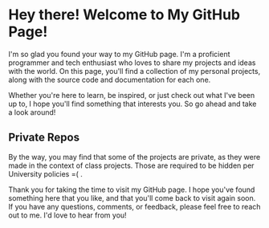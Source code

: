<h1>Hey there! Welcome to My GitHub Page!</h1>
<p>I'm so glad you found your way to my GitHub page. I'm a proficient programmer and tech enthusiast who loves to share my projects and ideas with the world. On this page, you'll find a collection of my personal projects, along with the source code and documentation for each one.</p>
<p>Whether you're here to learn, be inspired, or just check out what I've been up to, I hope you'll find something that interests you. So go ahead and take a look around!</p>

<h2>Private Repos</h2>
<p>By the way, you may find that some of the projects are private, as they were made in the context of class projects. Those are required to be hidden per University policies =( .</p>

<p>Thank you for taking the time to visit my GitHub page. I hope you've found something here that you like, and that you'll come back to visit again soon. If you have any questions, comments, or feedback, please feel free to reach out to me. I'd love to hear from you!</p>

